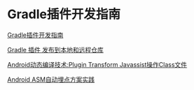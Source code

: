 # Gradle插件开发指南

[Gradle插件开发指南](https://www.jianshu.com/p/3191c3955194)

[Gradle 插件 发布到本地和远程仓库](https://www.jianshu.com/p/376ae605ebf1)

[Android动态编译技术:Plugin Transform Javassist操作Class文件](https://blog.csdn.net/yulong0809/article/details/77752098)

[Android ASM自动埋点方案实践](https://www.jianshu.com/p/9039a3e46dbc)